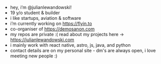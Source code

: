 - hey, i’m @julianlewandowski!
- 19 y/o student & builder
- i like startups, aviation & software
- i’m currently working on https://flyin.to
- co-organiser of https://demosanon.com
- my repos are private :( read about my projects here -> https://julianlewandowski.com
- i mainly work with react native, astro, js, java, and python
- contact details are on my personal site - dm's are always open, i love meeting new people :)
